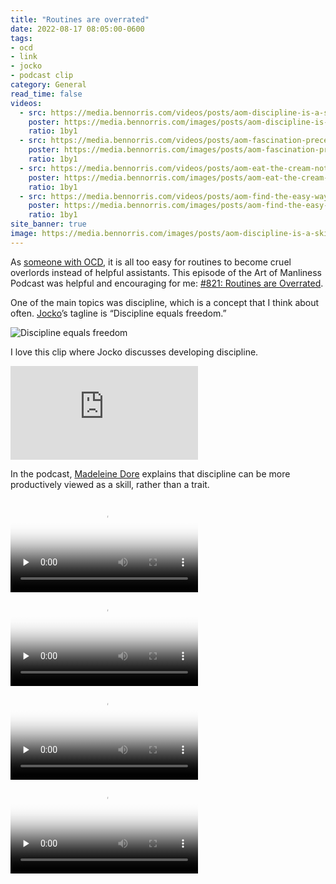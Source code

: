 ```yaml
---
title: "Routines are overrated"
date: 2022-08-17 08:05:00-0600
tags:
- ocd
- link
- jocko
- podcast clip
category: General
read_time: false
videos:
  - src: https://media.bennorris.com/videos/posts/aom-discipline-is-a-skill.mov
    poster: https://media.bennorris.com/images/posts/aom-discipline-is-a-skill.jpg
    ratio: 1by1
  - src: https://media.bennorris.com/videos/posts/aom-fascination-precedes-interest.mov
    poster: https://media.bennorris.com/images/posts/aom-fascination-precedes-interest.jpg
    ratio: 1by1
  - src: https://media.bennorris.com/videos/posts/aom-eat-the-cream-not-the-frog.mov
    poster: https://media.bennorris.com/images/posts/aom-eat-the-cream-not-the-frog.jpg
    ratio: 1by1
  - src: https://media.bennorris.com/videos/posts/aom-find-the-easy-way-in.mov
    poster: https://media.bennorris.com/images/posts/aom-find-the-easy-way-in.jpg
    ratio: 1by1
site_banner: true
image: https://media.bennorris.com/images/posts/aom-discipline-is-a-skill.jpg
---
```


As [someone with OCD](https://bennorris.com/tags/ocd/), it is all too easy for routines to become cruel overlords instead of helpful assistants. This episode of the Art of Manliness Podcast was helpful and encouraging for me: [#821: Routines are Overrated](https://www.artofmanliness.com/character/behavior/podcast-821-routines-are-overrated/).

One of the main topics was discipline, which is a concept that I think about often. [Jocko](https://bennorris.com/tags/jocko/)’s tagline is “Discipline equals freedom.”

![Discipline equals freedom](https://media.bennorris.com/images/posts/discipline-equals-freedom-flag.jpg)

I love this clip where Jocko discusses developing discipline.

<div class="embed-responsive embed-responsive-16by9">
  <iframe class="embed-responsive-item" src="https://www.youtube-nocookie.com/embed/_tE8kE8IfiY" title="YouTube video player" frameborder="0" allow="accelerometer; autoplay; clipboard-write; encrypted-media; gyroscope; picture-in-picture" allowfullscreen></iframe>
</div>

In the podcast, [Madeleine Dore](https://www.madeleinedore.com) explains that discipline can be more productively viewed as a skill, rather than a trait.

<div class="embed-responsive embed-responsive-1by1">
    <video class="embed-responsive-item" controls="controls" playsinline="playsinline" src="https://media.bennorris.com/videos/posts/aom-discipline-is-a-skill.mov" poster="https://media.bennorris.com/images/posts/aom-discipline-is-a-skill.jpg" style="background-image:url(https://media.bennorris.com/images/posts/aom-discipline-is-a-skill.jpg);background-size:contain;background-repeat:no-repeat;" preload="none"></video>
</div>



<div class="embed-responsive embed-responsive-1by1">
    <video class="embed-responsive-item" controls="controls" playsinline="playsinline" src="https://media.bennorris.com/videos/posts/aom-fascination-precedes-interest.mov" poster="https://media.bennorris.com/images/posts/aom-fascination-precedes-interest.jpg" style="background-image:url(https://media.bennorris.com/images/posts/aom-fascination-precedes-interest.jpg);background-size:contain;background-repeat:no-repeat;" preload="none"></video>
</div>



<div class="embed-responsive embed-responsive-1by1">
    <video class="embed-responsive-item" controls="controls" playsinline="playsinline" src="https://media.bennorris.com/videos/posts/aom-eat-the-cream-not-the-frog.mov" poster="https://media.bennorris.com/images/posts/aom-eat-the-cream-not-the-frog.jpg" style="background-image:url(https://media.bennorris.com/images/posts/aom-eat-the-cream-not-the-frog.jpg);background-size:contain;background-repeat:no-repeat;" preload="none"></video>
</div>



<div class="embed-responsive embed-responsive-1by1">
    <video class="embed-responsive-item" controls="controls" playsinline="playsinline" src="https://media.bennorris.com/videos/posts/aom-find-the-easy-way-in.mov" poster="https://media.bennorris.com/images/posts/aom-find-the-easy-way-in.jpg" style="background-image:url(https://media.bennorris.com/images/posts/aom-find-the-easy-way-in.jpg);background-size:contain;background-repeat:no-repeat;" preload="none"></video>
</div>

